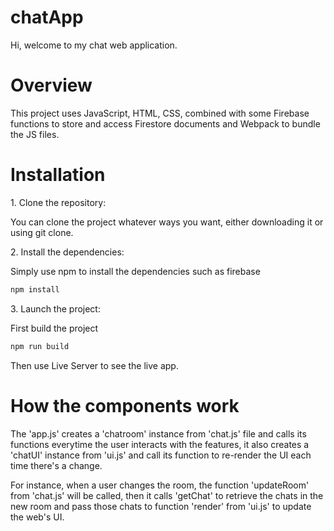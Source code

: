 # chatApp

Hi, welcome to my chat web application.
# Overview

This project uses JavaScript, HTML, CSS, combined with some Firebase functions to store and access Firestore documents and Webpack to bundle the JS files.
# Installation

1\. Clone the repository:

  You can clone the project whatever ways you want, either downloading it or using git clone.

2\. Install the dependencies:

  Simply use npm to install the dependencies such as firebase
```bash
npm install
```
3\. Launch the project:

First build the project
```bash
npm run build
```

Then use Live Server to see the live app.

# How the components work

The 'app.js' creates a 'chatroom' instance from 'chat.js' file and calls its functions everytime the user interacts with the features, it also creates a 'chatUI' instance from 'ui.js' and call its function to re-render the UI each time there's a change.

For instance, when a user changes the room, the function 'updateRoom' from 'chat.js' will be called, then it calls 'getChat' to retrieve the chats in the new room and pass those chats to function 'render' from 'ui.js' to update the web's UI.
